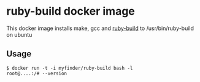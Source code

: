# ruby-build docker image

This docker image installs make, gcc and [ruby-build]() to /usr/bin/ruby-build on ubuntu

## Usage

```
$ docker run -t -i myfinder/ruby-build bash -l
root@....:/# --version
```
